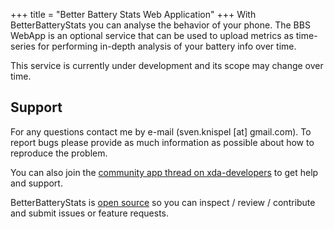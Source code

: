 +++
title = "Better Battery Stats Web Application"
+++
With BetterBatteryStats you can analyse the behavior of your phone. The BBS WebApp is an optional service that can be used to upload metrics as time-series for performing in-depth analysis of your battery info over time.

This service is currently under development and its scope may change over time.

## Support
For any questions contact me by e-mail (sven.knispel [at] gmail.com). To report bugs please provide as much information as possible about how to reproduce the problem.

You can also join the [community app thread on xda-developers](http://forum.xda-developers.com/apps/betterbatterystats) to get help and support.

 

BetterBatteryStats is [open source](https://github.com/asksven/BetterBatteryStats) so you can inspect / review / contribute and submit issues or feature requests.
